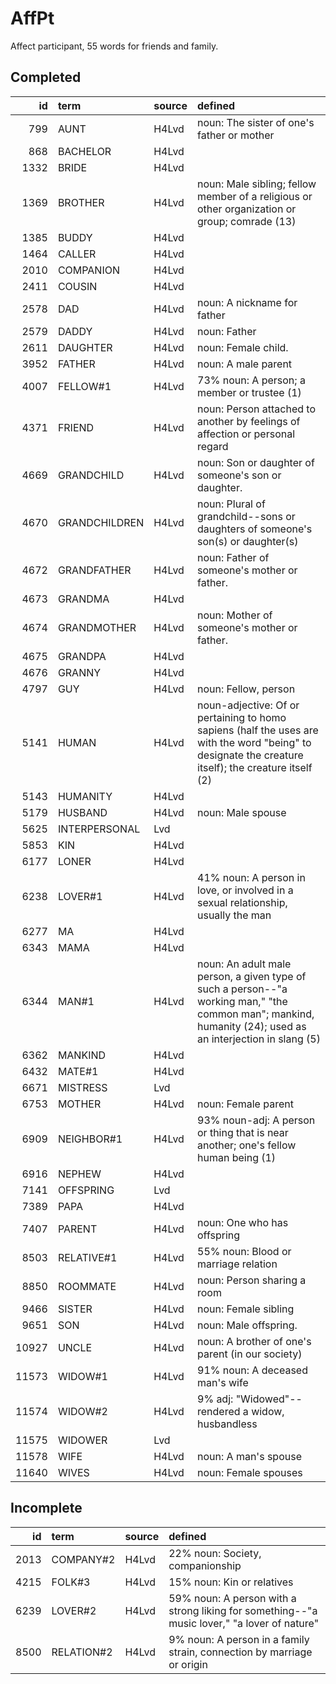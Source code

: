 # AffPt

Affect participant, 55 words for friends and family.

## Completed

|    id | term          | source   | defined                                                                                                                                                      |
|------:|:--------------|:---------|:-------------------------------------------------------------------------------------------------------------------------------------------------------------|
|   799 | AUNT          | H4Lvd    | noun: The sister of one's father or mother                                                                                                                   |
|   868 | BACHELOR      | H4Lvd    |                                                                                                                                                              |
|  1332 | BRIDE         | H4Lvd    |                                                                                                                                                              |
|  1369 | BROTHER       | H4Lvd    | noun: Male sibling; fellow member of a religious or other organization  or group; comrade (13)                                                               |
|  1385 | BUDDY         | H4Lvd    |                                                                                                                                                              |
|  1464 | CALLER        | H4Lvd    |                                                                                                                                                              |
|  2010 | COMPANION     | H4Lvd    |                                                                                                                                                              |
|  2411 | COUSIN        | H4Lvd    |                                                                                                                                                              |
|  2578 | DAD           | H4Lvd    | noun: A nickname for father                                                                                                                                  |
|  2579 | DADDY         | H4Lvd    | noun: Father                                                                                                                                                 |
|  2611 | DAUGHTER      | H4Lvd    | noun: Female child.                                                                                                                                          |
|  3952 | FATHER        | H4Lvd    | noun: A male parent                                                                                                                                          |
|  4007 | FELLOW#1      | H4Lvd    | 73% noun: A person; a member or trustee (1)                                                                                                                  |
|  4371 | FRIEND        | H4Lvd    | noun: Person attached to another by feelings of affection or personal regard                                                                                 |
|  4669 | GRANDCHILD    | H4Lvd    | noun: Son or daughter of someone's son or daughter.                                                                                                          |
|  4670 | GRANDCHILDREN | H4Lvd    | noun: Plural of grandchild--sons or daughters of someone's son(s) or daughter(s)                                                                             |
|  4672 | GRANDFATHER   | H4Lvd    | noun: Father of someone's mother or father.                                                                                                                  |
|  4673 | GRANDMA       | H4Lvd    |                                                                                                                                                              |
|  4674 | GRANDMOTHER   | H4Lvd    | noun: Mother of someone's mother or father.                                                                                                                  |
|  4675 | GRANDPA       | H4Lvd    |                                                                                                                                                              |
|  4676 | GRANNY        | H4Lvd    |                                                                                                                                                              |
|  4797 | GUY           | H4Lvd    | noun: Fellow, person                                                                                                                                         |
|  5141 | HUMAN         | H4Lvd    | noun-adjective: Of or pertaining to homo sapiens (half the uses are with  the word "being" to designate the creature itself); the creature itself (2)        |
|  5143 | HUMANITY      | H4Lvd    |                                                                                                                                                              |
|  5179 | HUSBAND       | H4Lvd    | noun: Male spouse                                                                                                                                            |
|  5625 | INTERPERSONAL | Lvd      |                                                                                                                                                              |
|  5853 | KIN           | H4Lvd    |                                                                                                                                                              |
|  6177 | LONER         | H4Lvd    |                                                                                                                                                              |
|  6238 | LOVER#1       | H4Lvd    | 41% noun: A person in love, or involved in a sexual relationship, usually the man                                                                            |
|  6277 | MA            | H4Lvd    |                                                                                                                                                              |
|  6343 | MAMA          | H4Lvd    |                                                                                                                                                              |
|  6344 | MAN#1         | H4Lvd    | noun: An adult male person, a given type of such a person--"a working  man," "the common man"; mankind, humanity (24); used as an interjection  in slang (5) |
|  6362 | MANKIND       | H4Lvd    |                                                                                                                                                              |
|  6432 | MATE#1        | H4Lvd    |                                                                                                                                                              |
|  6671 | MISTRESS      | Lvd      |                                                                                                                                                              |
|  6753 | MOTHER        | H4Lvd    | noun: Female parent                                                                                                                                          |
|  6909 | NEIGHBOR#1    | H4Lvd    | 93% noun-adj: A person or thing that is near another; one's fellow human being (1)                                                                           |
|  6916 | NEPHEW        | H4Lvd    |                                                                                                                                                              |
|  7141 | OFFSPRING     | Lvd      |                                                                                                                                                              |
|  7389 | PAPA          | H4Lvd    |                                                                                                                                                              |
|  7407 | PARENT        | H4Lvd    | noun: One who has offspring                                                                                                                                  |
|  8503 | RELATIVE#1    | H4Lvd    | 55% noun: Blood or marriage relation                                                                                                                         |
|  8850 | ROOMMATE      | H4Lvd    | noun: Person sharing a room                                                                                                                                  |
|  9466 | SISTER        | H4Lvd    | noun: Female sibling                                                                                                                                         |
|  9651 | SON           | H4Lvd    | noun: Male offspring.                                                                                                                                        |
| 10927 | UNCLE         | H4Lvd    | noun: A brother of one's parent (in our society)                                                                                                             |
| 11573 | WIDOW#1       | H4Lvd    | 91% noun: A deceased man's wife                                                                                                                              |
| 11574 | WIDOW#2       | H4Lvd    | 9% adj: "Widowed"--rendered a widow, husbandless                                                                                                             |
| 11575 | WIDOWER       | Lvd      |                                                                                                                                                              |
| 11578 | WIFE          | H4Lvd    | noun: A man's spouse                                                                                                                                         |
| 11640 | WIVES         | H4Lvd    | noun: Female spouses                                                                                                                                         |

## Incomplete

|   id | term       | source   | defined                                                                                      |
|-----:|:-----------|:---------|:---------------------------------------------------------------------------------------------|
| 2013 | COMPANY#2  | H4Lvd    | 22% noun: Society, companionship                                                             |
| 4215 | FOLK#3     | H4Lvd    | 15% noun: Kin or relatives                                                                   |
| 6239 | LOVER#2    | H4Lvd    | 59% noun: A person with a strong liking for something--"a music lover,"  "a lover of nature" |
| 8500 | RELATION#2 | H4Lvd    | 9% noun: A person in a family strain, connection by marriage or origin                       |